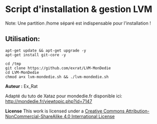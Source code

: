 # Script d'installation & gestion LVM


Note: Une partition /home séparé est indispensable pour l'installation !

## Utilisation:
````
apt-get update && apt-get upgrade -y
apt-get install git-core -y

cd /tmp
git clone https://github.com/exrat/LVM-MonDedie
cd LVM-MonDedie
chmod a+x lvm-mondedie.sh && ./lvm-mondedie.sh
````

**Auteur :** Ex_Rat

Adapté du tuto de Xataz pour mondedie.fr disponible ici:
http://mondedie.fr/viewtopic.php?id=7147

**License**
This work is licensed under a [Creative Commons Attribution-NonCommercial-ShareAlike 4.0 International License](http://creativecommons.org/licenses/by-nc-sa/4.0/)
